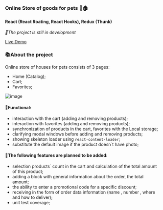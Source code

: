 ### Online Store of goods for pets 🐶🏠

#### React (React Roating, React Hooks), Redux (Thunk)


*📝The project is still in development*

[Live Demo](https://online-shop-react.vercel.app/)

### 📚About the project

Online store of houses for pets consists of 3 pages:
- Home (Catalog);
- Cart;
- Favorites;

![image](https://user-images.githubusercontent.com/68449997/138617518-7d8facff-1b8e-4a78-aea4-7927828eec42.png)


#### 📘Functional:
- interaction with the cart (adding and removing products);
- interaction with favorites (adding and removing products);
- synchronization of products in the cart, favorites with the Local storage;
- clarifying modal windows before adding and removing products;
- showing skeleton loader using `react-content-loader`;
- substitute the default image if the product doesn`t have photo;

#### 📒The following features are planned to be added:
- selection products` count in the cart and calculation of the total amount of this product;
- adding a block with general information about the order, the total amount;
- the ability to enter a promotional code for a specific discount;
- receiving in the form of order data information (name , number , where and how to deliver);
- unit test coverage;
